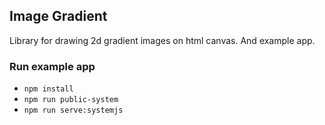 ## Image Gradient

Library for drawing 2d gradient images on html canvas. And example app.

### Run example app
 - `npm install`
 - `npm run public-system`
 - `npm run serve:systemjs`
